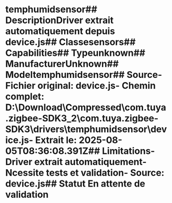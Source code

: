 # temphumidsensor##  DescriptionDriver extrait automatiquement depuis device.js##  Classesensors##  Capabilities##  Typeunknown##  ManufacturerUnknown##  Modeltemphumidsensor##  Source- **Fichier original**: device.js- **Chemin complet**: D:\Download\Compressed\com.tuya.zigbee-SDK3_2\com.tuya.zigbee-SDK3\drivers\temphumidsensor\device.js- **Extrait le**: 2025-08-05T08:36:08.391Z##  Limitations- Driver extrait automatiquement- Ncessite tests et validation- Source: device.js##  Statut En attente de validation